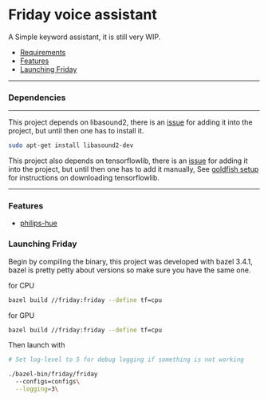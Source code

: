 # Friday voice assistant 

A Simple keyword assistant, it is still very WIP.

- [Requirements](#requirements)
- [Features](#features)
- [Launching Friday](#launching-friday)
---

### Dependencies
---

This project depends on libasound2, there is an [issue](https://github.com/JonasRSV/friday-voice-assistant/issues/1) for adding it into the project, but until then one has to install it.

```bash
sudo apt-get install libasound2-dev
```

This project also depends on tensorflowlib, there is an [issue](https://github.com/JonasRSV/friday-voice-assistant/issues/2) for adding it into the project, but until then one has to add it manually, See [goldfish setup](https://github.com/JonasRSV/friday-voice-assistant/blob/master/friday/audio/keyword_detection/goldfish/README.md) for instructions on downloading tensorflowlib.


---

### Features
- [philips-hue](https://github.com/JonasRSV/friday-voice-assistant/blob/master/friday/third_party/philips-hue/README.md)


### Launching Friday

Begin by compiling the binary, this project was developed with bazel 3.4.1, bazel is pretty 
petty about versions so make sure you have the same one.


for CPU

```bash
bazel build //friday:friday --define tf=cpu
```

for GPU

```bash
bazel build //friday:friday --define tf=cpu
```

Then launch with 


```bash
# Set log-level to 5 for debug logging if something is not working

./bazel-bin/friday/friday
  --configs=configs\
  --logging=3\
```




